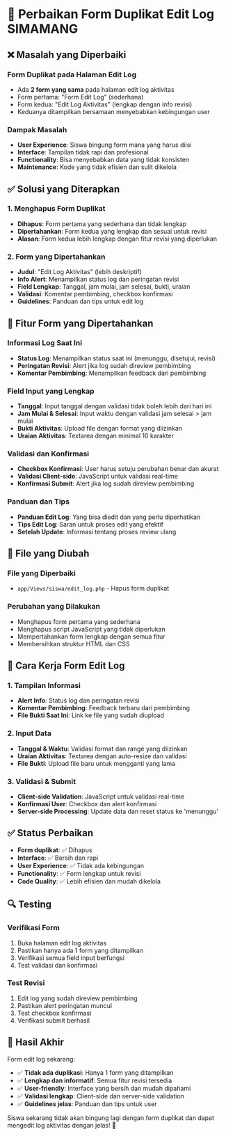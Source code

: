 # 🔧 Perbaikan Form Duplikat Edit Log SIMAMANG

## ❌ Masalah yang Diperbaiki

### **Form Duplikat pada Halaman Edit Log**
- Ada **2 form yang sama** pada halaman edit log aktivitas
- Form pertama: "Form Edit Log" (sederhana)
- Form kedua: "Edit Log Aktivitas" (lengkap dengan info revisi)
- Keduanya ditampilkan bersamaan menyebabkan kebingungan user

### **Dampak Masalah**
- **User Experience**: Siswa bingung form mana yang harus diisi
- **Interface**: Tampilan tidak rapi dan profesional
- **Functionality**: Bisa menyebabkan data yang tidak konsisten
- **Maintenance**: Kode yang tidak efisien dan sulit dikelola

## ✅ Solusi yang Diterapkan

### **1. Menghapus Form Duplikat**
- **Dihapus**: Form pertama yang sederhana dan tidak lengkap
- **Dipertahankan**: Form kedua yang lengkap dan sesuai untuk revisi
- **Alasan**: Form kedua lebih lengkap dengan fitur revisi yang diperlukan

### **2. Form yang Dipertahankan**
- **Judul**: "Edit Log Aktivitas" (lebih deskriptif)
- **Info Alert**: Menampilkan status log dan peringatan revisi
- **Field Lengkap**: Tanggal, jam mulai, jam selesai, bukti, uraian
- **Validasi**: Komentar pembimbing, checkbox konfirmasi
- **Guidelines**: Panduan dan tips untuk edit log

## 🎯 Fitur Form yang Dipertahankan

### **Informasi Log Saat Ini**
- **Status Log**: Menampilkan status saat ini (menunggu, disetujui, revisi)
- **Peringatan Revisi**: Alert jika log sudah direview pembimbing
- **Komentar Pembimbing**: Menampilkan feedback dari pembimbing

### **Field Input yang Lengkap**
- **Tanggal**: Input tanggal dengan validasi tidak boleh lebih dari hari ini
- **Jam Mulai & Selesai**: Input waktu dengan validasi jam selesai > jam mulai
- **Bukti Aktivitas**: Upload file dengan format yang diizinkan
- **Uraian Aktivitas**: Textarea dengan minimal 10 karakter

### **Validasi dan Konfirmasi**
- **Checkbox Konfirmasi**: User harus setuju perubahan benar dan akurat
- **Validasi Client-side**: JavaScript untuk validasi real-time
- **Konfirmasi Submit**: Alert jika log sudah direview pembimbing

### **Panduan dan Tips**
- **Panduan Edit Log**: Yang bisa diedit dan yang perlu diperhatikan
- **Tips Edit Log**: Saran untuk proses edit yang efektif
- **Setelah Update**: Informasi tentang proses review ulang

## 🔧 File yang Diubah

### **File yang Diperbaiki**
- `app/Views/siswa/edit_log.php` - Hapus form duplikat

### **Perubahan yang Dilakukan**
- Menghapus form pertama yang sederhana
- Menghapus script JavaScript yang tidak diperlukan
- Mempertahankan form lengkap dengan semua fitur
- Membersihkan struktur HTML dan CSS

## 🚀 Cara Kerja Form Edit Log

### **1. Tampilan Informasi**
- **Alert Info**: Status log dan peringatan revisi
- **Komentar Pembimbing**: Feedback terbaru dari pembimbing
- **File Bukti Saat Ini**: Link ke file yang sudah diupload

### **2. Input Data**
- **Tanggal & Waktu**: Validasi format dan range yang diizinkan
- **Uraian Aktivitas**: Textarea dengan auto-resize dan validasi
- **File Bukti**: Upload file baru untuk mengganti yang lama

### **3. Validasi & Submit**
- **Client-side Validation**: JavaScript untuk validasi real-time
- **Konfirmasi User**: Checkbox dan alert konfirmasi
- **Server-side Processing**: Update data dan reset status ke 'menunggu'

## ✅ Status Perbaikan

- **Form duplikat**: ✅ Dihapus
- **Interface**: ✅ Bersih dan rapi
- **User Experience**: ✅ Tidak ada kebingungan
- **Functionality**: ✅ Form lengkap untuk revisi
- **Code Quality**: ✅ Lebih efisien dan mudah dikelola

## 🔍 Testing

### **Verifikasi Form**
1. Buka halaman edit log aktivitas
2. Pastikan hanya ada 1 form yang ditampilkan
3. Verifikasi semua field input berfungsi
4. Test validasi dan konfirmasi

### **Test Revisi**
1. Edit log yang sudah direview pembimbing
2. Pastikan alert peringatan muncul
3. Test checkbox konfirmasi
4. Verifikasi submit berhasil

## 🎉 Hasil Akhir

Form edit log sekarang:
- ✅ **Tidak ada duplikasi**: Hanya 1 form yang ditampilkan
- ✅ **Lengkap dan informatif**: Semua fitur revisi tersedia
- ✅ **User-friendly**: Interface yang bersih dan mudah dipahami
- ✅ **Validasi lengkap**: Client-side dan server-side validation
- ✅ **Guidelines jelas**: Panduan dan tips untuk user

Siswa sekarang tidak akan bingung lagi dengan form duplikat dan dapat mengedit log aktivitas dengan jelas! 🎯
